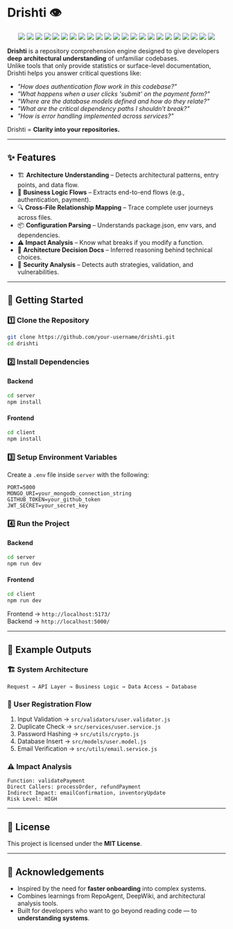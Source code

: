# Drishti 👁️

<p align="center">
  <img src="https://img.shields.io/badge/Stack-MERN-green?style=flat-square" />
  <img src="https://img.shields.io/badge/MongoDB-4EA94B?style=flat-square&logo=mongodb&logoColor=white" />
  <img src="https://img.shields.io/badge/Express.js-000000?style=flat-square&logo=express&logoColor=white" />
  <img src="https://img.shields.io/badge/React-20232A?style=flat-square&logo=react&logoColor=61DAFB" />
  <img src="https://img.shields.io/badge/Node.js-43853D?style=flat-square&logo=node.js&logoColor=white" />
  <img src="https://img.shields.io/badge/AST-Analysis-blue?style=flat-square" />
  <img src="https://img.shields.io/badge/Docker-2496ED?style=flat-square&logo=docker&logoColor=white" />
  <img src="https://img.shields.io/badge/GitHub%20Actions-2088FF?style=flat-square&logo=githubactions&logoColor=white" />
  <img src="https://img.shields.io/badge/express.js-dependency-blue?style=flat-square&logo=npm" />
  <img src="https://img.shields.io/badge/CORS-enabled-brightgreen?style=flat-square&logo=internetexplorer" />
  <img src="https://img.shields.io/badge/dotenv-env-yellowgreen?style=flat-square&logo=dotenv&logoColor=white" />
  <img src="https://img.shields.io/badge/Fast--Glob-file%20scanner-orange?style=flat-square&logo=files&logoColor=white" />
  <img src="https://img.shields.io/badge/@babel/parser-yellow?style=flat-square&logo=babel&logoColor=white" />
  <img src="https://img.shields.io/badge/@babel/traverse-orange?style=flat-square&logo=babel&logoColor=white" />
  <img src="https://img.shields.io/badge/@babel/types-red?style=flat-square&logo=babel&logoColor=white" />
  <img src="https://img.shields.io/badge/TypeScript-3178C6?style=flat-square&logo=typescript&logoColor=white" />
  <img src="https://img.shields.io/badge/@types/node-339933?style=flat-square&logo=node.js&logoColor=white" />
  <img src="https://img.shields.io/badge/@types/express-000000?style=flat-square&logo=express&logoColor=white" />
  <img src="https://img.shields.io/badge/tsx-F0DB4F?style=flat-square&logo=typescript&logoColor=white" />
  <img src="https://img.shields.io/badge/Nodemon-76D04B?style=flat-square&logo=nodemon&logoColor=white" />
  <img src="https://img.shields.io/badge/Concurrently-FF7F50?style=flat-square" />
  <img src="https://img.shields.io/badge/@types/babel__parser-yellow?style=flat-square&logo=babel&logoColor=white" />
  <img src="https://img.shields.io/badge/@types/babel__traverse-orange?style=flat-square&logo=babel&logoColor=white" />
</p>

**Drishti** is a repository comprehension engine designed to give developers **deep architectural understanding** of unfamiliar codebases.  
Unlike tools that only provide statistics or surface-level documentation, Drishti helps you answer critical questions like:

- _"How does authentication flow work in this codebase?"_
- _"What happens when a user clicks 'submit' on the payment form?"_
- _"Where are the database models defined and how do they relate?"_
- _"What are the critical dependency paths I shouldn't break?"_
- _"How is error handling implemented across services?"_

Drishti = **Clarity into your repositories.**

---

## ✨ Features

- 🏗️ **Architecture Understanding** – Detects architectural patterns, entry points, and data flow.
- 🔄 **Business Logic Flows** – Extracts end-to-end flows (e.g., authentication, payment).
- 🔍 **Cross-File Relationship Mapping** – Trace complete user journeys across files.
- 📦 **Configuration Parsing** – Understands package.json, env vars, and dependencies.
- ⚠️ **Impact Analysis** – Know what breaks if you modify a function.
- 📖 **Architecture Decision Docs** – Inferred reasoning behind technical choices.
- 🔐 **Security Analysis** – Detects auth strategies, validation, and vulnerabilities.

---

## 🚀 Getting Started

### 1️⃣ Clone the Repository

```bash
git clone https://github.com/your-username/drishti.git
cd drishti
```

### 2️⃣ Install Dependencies

#### Backend

```bash
cd server
npm install
```

#### Frontend

```bash
cd client
npm install
```

### 3️⃣ Setup Environment Variables

Create a `.env` file inside `server` with the following:

```env
PORT=5000
MONGO_URI=your_mongodb_connection_string
GITHUB_TOKEN=your_github_token
JWT_SECRET=your_secret_key
```

### 4️⃣ Run the Project

#### Backend

```bash
cd server
npm run dev
```

#### Frontend

```bash
cd client
npm run dev
```

Frontend → `http://localhost:5173/`  
Backend → `http://localhost:5000/`

---

## 📖 Example Outputs

### 🏗️ System Architecture

```
Request → API Layer → Business Logic → Data Access → Database
```

### 🔑 User Registration Flow

1. Input Validation → `src/validators/user.validator.js`
2. Duplicate Check → `src/services/user.service.js`
3. Password Hashing → `src/utils/crypto.js`
4. Database Insert → `src/models/user.model.js`
5. Email Verification → `src/utils/email.service.js`

### ⚠️ Impact Analysis

```
Function: validatePayment
Direct Callers: processOrder, refundPayment
Indirect Impact: emailConfirmation, inventoryUpdate
Risk Level: HIGH
```

---

## 📜 License

This project is licensed under the **MIT License**.

---

## 🙌 Acknowledgements

- Inspired by the need for **faster onboarding** into complex systems.
- Combines learnings from RepoAgent, DeepWiki, and architectural analysis tools.
- Built for developers who want to go beyond reading code — to **understanding systems**.
